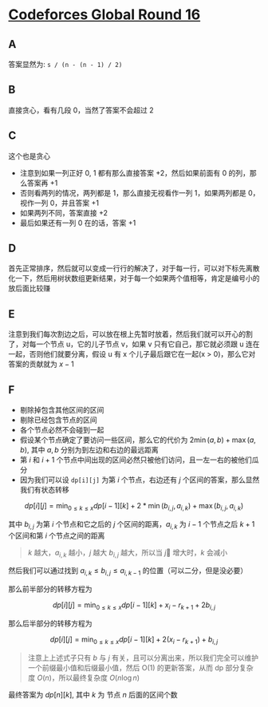 # [Codeforces Global Round 16](https://codeforces.com/contest/1566)

## A

答案显然为: `s / (n - (n - 1) / 2)`

## B

直接贪心，看有几段 0，当然了答案不会超过 2

## C

这个也是贪心
- 注意到如果一列正好 0, 1 都有那么直接答案 +2，然后如果前面有 0 的列，那么答案再 +1
- 否则看两列的情况，两列都是 1，那么直接无视看作一列 1，如果两列都是 0，视作一列 0，并且答案 +1
- 如果两列不同，答案直接 +2
- 最后如果还有一列 0 在的话，答案 +1

## D

首先正常排序，然后就可以变成一行行的解决了，对于每一行，可以对下标先离散化一下，然后用树状数组更新结果，对于每一个如果两个值相等，肯定是编号小的放后面比较赚

## E

注意到我们每次割边之后，可以放在根上先暂时放着，然后我们就可以开心的割了，对每一个节点 u，它的儿子节点 v，如果 v 只有它自己，那它就必须跟 u 连在一起，否则他们就要分离，假设 u 有 x 个儿子最后跟它在一起(x > 0)，那么它对答案的贡献就为 $x - 1$

## F

- 剔除掉包含其他区间的区间
- 剔除已经包含节点的区间
- 各个节点必然不会碰到一起
- 假设某个节点确定了要访问一些区间，那么它的代价为 $2 \min(a, b) + \max(a, b)$, 其中 $a, b$ 分别为到左边和右边的最远距离
- 第 $i$ 和 $i + 1$ 个节点中间出现的区间必然只被他们访问，且一左一右的被他们瓜分
- 因为我们可以设 `dp[i][j]` 为第 $i$ 个节点，右边还有 $j$ 个区间的答案，那么显然我们有状态转移

$$
dp[i][j] = \min_{0 \leq k \leq x} dp[i - 1][k] + 2 * \min(b_{i, j}, a_{i, k}) + \max(b_{i, j}, a_{i, k})
$$

其中 $b_{i, j}$ 为第 $i$ 个节点和它之后的 $j$ 个区间的距离，$a_{i, k}$ 为 $i - 1$ 个节点之后 $k + 1$ 个区间和第 $i$ 个节点之间的距离

> $k$ 越大，$a_{i, k}$ 越小，$j$ 越大 $b_{i, j}$ 越大，所以当 $j$ 增大时，$k$ 会减小

然后我们可以通过找到 $a_{i, k} \leq b_{i, j} \leq a_{i, k - 1}$ 的位置（可以二分，但是没必要）

那么前半部分的转移方程为

$$
dp[i][j] = \min_{0 \leq k \leq x} dp[i - 1][k] + x_i - r_{k + 1} + 2 b_{i, j}
$$

那么后半部分的转移方程为

$$
dp[i][j] = \min_{0 \leq k \leq x} dp[i - 1][k] + 2(x_i - r_{k + 1}) + b_{i, j}
$$

> 注意上上述式子只有 $b$ 与 $j$ 有关，且可以分离出来，所以我们完全可以维护一个前缀最小值和后缀最小值，然后 O(1) 的更新答案，从而 dp 部分复杂度 $O(n)$，所以最终复杂度 $O(n \log n)$

最终答案为 $dp[n][k]$, 其中 $k$ 为 节点 $n$ 后面的区间个数 

